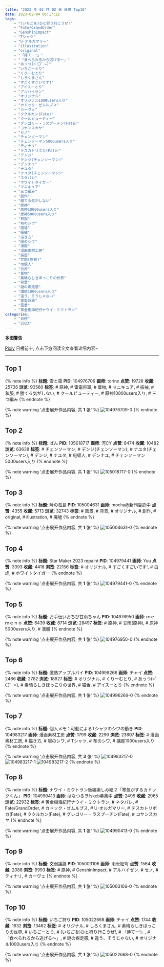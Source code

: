 ```yaml
---
title: "2023 年 02 月 02 日 日榜 Top10"
date: 2023-02-04 06:17:22
tags:
    - "(いちごを)ひと狩り行こうぜ!"
    - "Fate/GrandOrder"
    - "GenshinImpact"
    - "Tシャツ"
    - "U-オルガマリー"
    - "illustration"
    - "original"
    - "「待てー!」"
    - "「食べられるから逃げる〜」"
    - "あっつ(=ﾟ〇゜=)"
    - "いちごーとり"
    - "くりーむとり"
    - "しろくまさん"
    - "すごくすごいです!"
    - "アイスーとり"
    - "アルハイゼン"
    - "オリジナル"
    - "オリジナル1000users入り"
    - "カドック・ゼムルプス"
    - "カーヴェ"
    - "ククルカン(Fate)"
    - "クールビューティー"
    - "グレゴリー・ラスプーチン(Fate)"
    - "コヤンスカヤ"
    - "セノ"
    - "チェンソーマン"
    - "チェンソーマン5000users入り"
    - "ティナリ"
    - "テスカトリポカ(Fate)"
    - "デンジ"
    - "デンジ(チェンソーマン)"
    - "デンナユ"
    - "ナユタ"
    - "ナユタ(チェンソーマン)"
    - "ネタバレ"
    - "ホワイトタイガー"
    - "マニキュア"
    - "三つ編み"
    - "創作"
    - "勝てる気がしない"
    - "原神"
    - "原神10000users入り"
    - "原神5000users入り"
    - "和服"
    - "布のシワ"
    - "廃墟"
    - "振袖"
    - "描き方"
    - "服のシワ"
    - "漢服"
    - "漫画素材工房"
    - "猫舌"
    - "甘雨(原神)"
    - "电锯人"
    - "白虎"
    - "着物"
    - "素晴らしきほっこりの世界"
    - "背景"
    - "謎の疾走感"
    - "講座1000users入り"
    - "違う、そうじゃない"
    - "雷電将軍"
    - "風景"
    - "黄金樹海紀行ナウイ・ミクトラン"
categories:
    - "日榜"
    - "2023"
---
```


<i class="fa fa-triangle-exclamation"></i>**多图警告**<i class="fa fa-triangle-exclamation"></i>

[Pixiv](https://www.pixiv.net/) 日榜前十, 点击下方阅读全文查看详细内容~

<!-- more -->

---

## Top 1

{% note info %}
**标题**: 雪と雷
**PID**: 104976709 **画师**: torino
**点赞**: 19728 **收藏**: 25736 **浏览**: 93560
**标签**: # 原神, # 雷電将軍, # 着物, # マニキュア, # 振袖, # 和服, # 勝てる気がしない, # クールビューティー, # 原神10000users入り, # 三つ編み
{% endnote %}

{% note warning '点击展开作品内容, 共 **1** 张' %}
![104976709-0](https://i.pixiv.re/img-original/img/2023/02/01/00/00/41/104976709_p0.jpg)
{% endnote %}

## Top 2

{% note info %}
**标题**: ばん
**PID**: 105018717 **画师**: 河CY
**点赞**: 8474 **收藏**: 10482 **浏览**: 63638
**标签**: # チェンソーマン, # デンジ(チェンソーマン), # ナユタ(チェンソーマン), # デンジ, # ナユタ, # 电锯人, # デンナユ, # チェンソーマン5000users入り
{% endnote %}

{% note warning '点击展开作品内容, 共 **1** 张' %}
![105018717-0](https://i.pixiv.re/img-original/img/2023/02/02/18/30/04/105018717_p0.jpg)
{% endnote %}

## Top 3

{% note info %}
**标题**: 陸の孤島
**PID**: 105004631 **画师**: mocha@新刊委託中
**点赞**: 4355 **收藏**: 5713 **浏览**: 32743
**标签**: # 風景, # 背景, # オリジナル, # 創作, # original, # illustration, # 廃墟
{% endnote %}

{% note warning '点击展开作品内容, 共 **1** 张' %}
![105004631-0](https://i.pixiv.re/img-original/img/2023/02/02/00/44/35/105004631_p0.png)
{% endnote %}

## Top 4

{% note info %}
**标题**: Star Maker 2023 repaint
**PID**: 104979441 **画师**: Yuu
**点赞**: 3393 **收藏**: 4418 **浏览**: 22156
**标签**: # オリジナル, # すごくすごいです!, # 白虎, # ホワイトタイガー
{% endnote %}

{% note warning '点击展开作品内容, 共 **1** 张' %}
![104979441-0](https://i.pixiv.re/img-original/img/2023/02/01/01/26/02/104979441_p0.jpg)
{% endnote %}

## Top 5

{% note info %}
**标题**: お手伝いおちび甘雨ちゃん
**PID**: 104976950 **画师**: ｍｅｍｅｎｏ
**点赞**: 6439 **收藏**: 8714 **浏览**: 28497
**标签**: # 原神, # 甘雨(原神), # 原神5000users入り, # 漢服
{% endnote %}

{% note warning '点击展开作品内容, 共 **1** 张' %}
![104976950-0](https://i.pixiv.re/img-original/img/2023/02/01/00/02/19/104976950_p0.png)
{% endnote %}

## Top 6

{% note info %}
**标题**: 激熱アップルパイ
**PID**: 104996266 **画师**: チャイ
**点赞**: 2486 **收藏**: 2782 **浏览**: 18927
**标签**: # オリジナル, # くりーむとり, # あっつ(=ﾟ〇゜=), # 素晴らしきほっこりの世界, # 猫舌, # アイスーとり
{% endnote %}

{% note warning '点击展开作品内容, 共 **1** 张' %}
![104996266-0](https://i.pixiv.re/img-original/img/2023/02/01/20/30/01/104996266_p0.png)
{% endnote %}

## Top 7

{% note info %}
**标题**: 個人メモ：可動によるTシャツのシワの動き
**PID**: 104983217 **画师**: 漫画素材工房
**点赞**: 1799 **收藏**: 2290 **浏览**: 23607
**标签**: # 漫画素材工房, # 描き方, # 服のシワ, # Tシャツ, # 布のシワ, # 講座1000users入り
{% endnote %}

{% note warning '点击展开作品内容, 共 **3** 张' %}
![104983217-0](https://i.pixiv.re/img-original/img/2023/02/01/07/00/05/104983217_p0.jpg)
![104983217-1](https://i.pixiv.re/img-original/img/2023/02/01/07/00/05/104983217_p1.jpg)
![104983217-2](https://i.pixiv.re/img-original/img/2023/02/01/07/00/05/104983217_p2.jpg)
{% endnote %}

## Top 8

{% note info %}
**标题**: ナウイ・ミクトラン後編楽しみ絵２「寒気がするカドックくん」
**PID**: 104990413 **画师**: はなつるヲ/skeb募集中
**点赞**: 2499 **收藏**: 2965 **浏览**: 22932
**标签**: # 黄金樹海紀行ナウイ・ミクトラン, # ネタバレ, # Fate/GrandOrder, # カドック・ゼムルプス, # U-オルガマリー, # テスカトリポカ(Fate), # ククルカン(Fate), # グレゴリー・ラスプーチン(Fate), # コヤンスカヤ
{% endnote %}

{% note warning '点击展开作品内容, 共 **1** 张' %}
![104990413-0](https://i.pixiv.re/img-original/img/2023/02/01/16/13/31/104990413_p0.jpg)
{% endnote %}

## Top 9

{% note info %}
**标题**: 文弱議論
**PID**: 105003106 **画师**: 雨壱絵穹
**点赞**: 1564 **收藏**: 2088 **浏览**: 9993
**标签**: # 原神, # GenshinImpact, # アルハイゼン, # セノ, # ティナリ, # カーヴェ
{% endnote %}

{% note warning '点击展开作品内容, 共 **1** 张' %}
![105003106-0](https://i.pixiv.re/img-original/img/2023/02/02/00/02/33/105003106_p0.jpg)
{% endnote %}

## Top 10

{% note info %}
**标题**: いちご狩り
**PID**: 105022668 **画师**: チャイ
**点赞**: 1744 **收藏**: 1932 **浏览**: 13462
**标签**: # オリジナル, # しろくまさん, # 素晴らしきほっこりの世界, # いちごーとり, # (いちごを)ひと狩り行こうぜ!, # 「待てー!」, # 「食べられるから逃げる〜」, # 謎の疾走感, # 違う、そうじゃない, # オリジナル1000users入り
{% endnote %}

{% note warning '点击展开作品内容, 共 **1** 张' %}
![105022668-0](https://i.pixiv.re/img-original/img/2023/02/02/20/30/07/105022668_p0.png)
{% endnote %}
